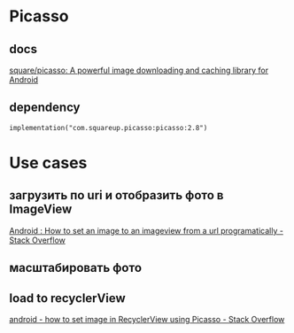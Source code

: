 # Picasso
## docs
[square/picasso: A powerful image downloading and caching library for Android](https://github.com/square/picasso)
## dependency
```
implementation("com.squareup.picasso:picasso:2.8")
```
# Use cases
## загрузить по uri и отобразить фото в ImageView
[Android : How to set an image to an imageview from a url programatically - Stack Overflow](https://stackoverflow.com/questions/43971819/android-how-to-set-an-image-to-an-imageview-from-a-url-programatically)
## масштабировать фото
## load to recyclerView
[android - how to set image in RecyclerView using Picasso - Stack Overflow](https://stackoverflow.com/questions/63082166/how-to-set-image-in-recyclerview-using-picasso)

